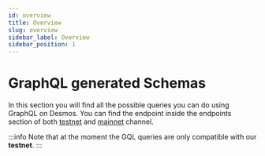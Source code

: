 ```yaml
---
id: overview
title: Overview
slug: overview
sidebar_label: Overview
sidebar_position: 1
---
```


# GraphQL generated Schemas
In this section you will find all the possible queries you can do using GraphQL on Desmos. You can find the endpoint
inside the endpoints section of both [testnet](../05-testnet/05-endpoints.md) and [mainnet](../06-mainnet/06-endpoints.md) channel.  

:::info
Note that at the moment the GQL queries are only compatible with our **testnet**.
:::